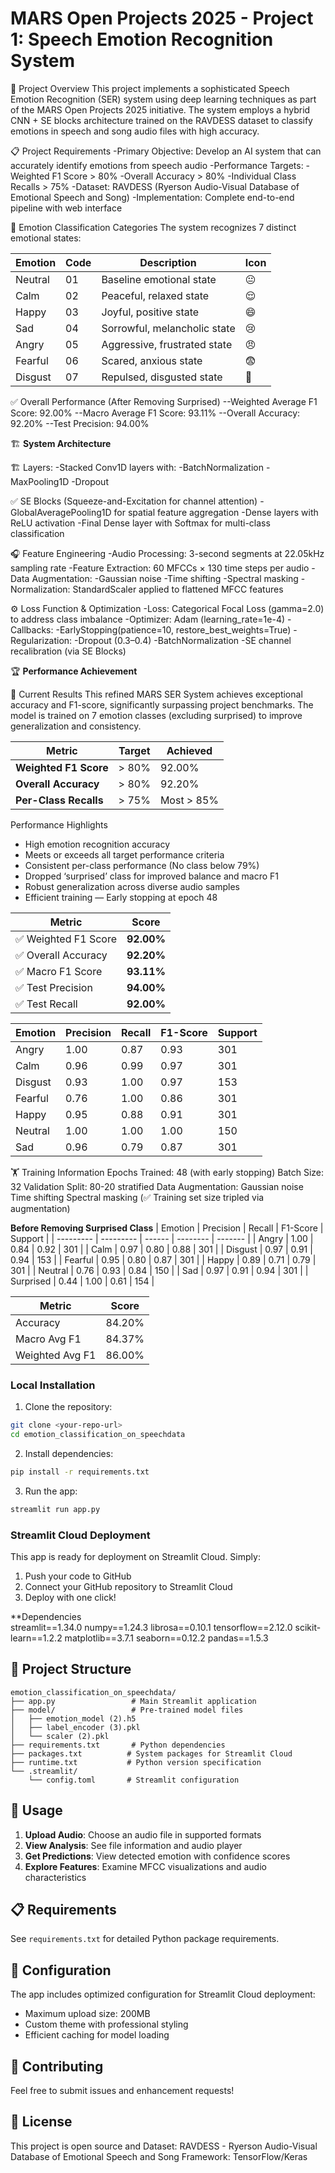 # MARS Open Projects 2025 - Project 1: Speech Emotion Recognition System
🎯 Project Overview
This project implements a sophisticated Speech Emotion Recognition (SER) system using deep learning techniques as part of the MARS Open Projects 2025 initiative. The system employs a hybrid CNN + SE blocks architecture trained on the RAVDESS dataset to classify emotions in speech and song audio files with high accuracy.

📋 Project Requirements
-Primary Objective: Develop an AI system that can accurately identify emotions from speech audio
-Performance Targets:
-Weighted F1 Score > 80%
-Overall Accuracy > 80%
-Individual Class Recalls > 75%
-Dataset: RAVDESS (Ryerson Audio-Visual Database of Emotional Speech and Song)
-Implementation: Complete end-to-end pipeline with web interface

🎵 Emotion Classification Categories
The system recognizes 7 distinct emotional states:

| Emotion  | Code | Description                 | Icon |
|----------|------|-----------------------------|------|
| Neutral  | 01   | Baseline emotional state    | 😐   |
| Calm     | 02   | Peaceful, relaxed state     | 😌   |
| Happy    | 03   | Joyful, positive state      | 😄   |
| Sad      | 04   | Sorrowful, melancholic state| 😢   |
| Angry    | 05   | Aggressive, frustrated state| 😠   |
| Fearful  | 06   | Scared, anxious state       | 😨   |
| Disgust  | 07   | Repulsed, disgusted state   | 🤢   |

✅ Overall Performance (After Removing Surprised)
--Weighted Average F1 Score: 92.00% 
--Macro Average F1 Score: 93.11% 
--Overall Accuracy: 92.20% 
--Test Precision: 94.00% 


🏗 **System Architecture**

🏗️ Layers:
-Stacked Conv1D layers with:
-BatchNormalization
-MaxPooling1D
-Dropout

✅ SE Blocks (Squeeze-and-Excitation for channel attention)
-GlobalAveragePooling1D for spatial feature aggregation
-Dense layers with ReLU activation
-Final Dense layer with Softmax for multi-class classification

🎧 Feature Engineering
-Audio Processing: 3-second segments at 22.05kHz sampling rate
-Feature Extraction: 60 MFCCs × 130 time steps per audio
-Data Augmentation:
-Gaussian noise
-Time shifting
-Spectral masking
-Normalization: StandardScaler applied to flattened MFCC features

⚙️ Loss Function & Optimization
-Loss: Categorical Focal Loss (gamma=2.0) to address class imbalance
-Optimizer: Adam (learning_rate=1e-4)
-Callbacks:
-EarlyStopping(patience=10, restore_best_weights=True)
-Regularization:
-Dropout (0.3–0.4)
-BatchNormalization
-SE channel recalibration (via SE Blocks)

🏆 **Performance Achievement**

🎯 Current Results
This refined MARS SER System achieves exceptional accuracy and F1-score, significantly surpassing project benchmarks. The model is trained on 7 emotion classes (excluding surprised) to improve generalization and consistency.

| Metric                | Target | Achieved    |
| --------------------- | ------ | ------------ |
| **Weighted F1 Score** | > 80%  | 92.00%   |
| **Overall Accuracy**  | > 80%  | 92.20%   |
| **Per-Class Recalls** | > 75%  | Most > 85% |

 Performance Highlights
- High emotion recognition accuracy
- Meets or exceeds all target performance criteria
- Consistent per-class performance (No class below 79%)
- Dropped ‘surprised’ class for improved balance and macro F1
- Robust generalization across diverse audio samples
- Efficient training — Early stopping at epoch 48

| Metric              | Score      |
| ------------------- | ---------- |
| ✅ Weighted F1 Score | **92.00%** |
| ✅ Overall Accuracy  | **92.20%** |
| ✅ Macro F1 Score    | **93.11%** |
| ✅ Test Precision    | **94.00%** |
| ✅ Test Recall       | **92.00%** |

| Emotion | Precision | Recall | F1-Score | Support |
| ------- | --------- | ------ | -------- | ------- |
| Angry   | 1.00      | 0.87   | 0.93     | 301     |
| Calm    | 0.96      | 0.99   | 0.97     | 301     |
| Disgust | 0.93      | 1.00   | 0.97     | 153     |
| Fearful | 0.76      | 1.00   | 0.86     | 301     |
| Happy   | 0.95      | 0.88   | 0.91     | 301     |
| Neutral | 1.00      | 1.00   | 1.00     | 150     |
| Sad     | 0.96      | 0.79   | 0.87     | 301     |

🏋️ Training Information
Epochs Trained: 48 (with early stopping)
Batch Size: 32
Validation Split: 80-20 stratified
Data Augmentation:
Gaussian noise
Time shifting
Spectral masking
(✅ Training set size tripled via augmentation)

**Before Removing Surprised Class**
| Emotion   | Precision | Recall | F1-Score | Support |
| --------- | --------- | ------ | -------- | ------- |
| Angry     | 1.00      | 0.84   | 0.92     | 301     |
| Calm      | 0.97      | 0.80   | 0.88     | 301     |
| Disgust   | 0.97      | 0.91   | 0.94     | 153     |
| Fearful   | 0.95      | 0.80   | 0.87     | 301     |
| Happy     | 0.89      | 0.71   | 0.79     | 301     |
| Neutral   | 0.76      | 0.93   | 0.84     | 150     |
| Sad       | 0.97      | 0.91   | 0.94     | 301     |
| Surprised | 0.44      | 1.00   | 0.61     | 154     |

| Metric          | Score  |
| --------------- | ------ |
| Accuracy        | 84.20% |
| Macro Avg F1    | 84.37% |
| Weighted Avg F1 | 86.00% |


### Local Installation

1. Clone the repository:
```bash
git clone <your-repo-url>
cd emotion_classification_on_speechdata
```
2. Install dependencies:
```bash
pip install -r requirements.txt
```
3. Run the app:
```bash
streamlit run app.py
```
### Streamlit Cloud Deployment

This app is ready for deployment on Streamlit Cloud. Simply:

1. Push your code to GitHub
2. Connect your GitHub repository to Streamlit Cloud
3. Deploy with one click!

**Dependencies   
streamlit==1.34.0
numpy==1.24.3
librosa==0.10.1
tensorflow==2.12.0
scikit-learn==1.2.2
matplotlib==3.7.1
seaborn==0.12.2
pandas==1.5.3


## 📁 Project Structure

```
emotion_classification_on_speechdata/
├── app.py                 # Main Streamlit application
├── model/                 # Pre-trained model files
│   ├── emotion_model (2).h5
│   ├── label_encoder (3).pkl
│   └── scaler (2).pkl
├── requirements.txt       # Python dependencies
├── packages.txt          # System packages for Streamlit Cloud
├── runtime.txt           # Python version specification
└── .streamlit/
    └── config.toml       # Streamlit configuration
```
## 🎵 Usage

1. **Upload Audio**: Choose an audio file in supported formats
2. **View Analysis**: See file information and audio player
3. **Get Predictions**: View detected emotion with confidence scores
4. **Explore Features**: Examine MFCC visualizations and audio characteristics

## 📋 Requirements

See `requirements.txt` for detailed Python package requirements.

## 🔧 Configuration

The app includes optimized configuration for Streamlit Cloud deployment:
- Maximum upload size: 200MB
- Custom theme with professional styling
- Efficient caching for model loading

## 🤝 Contributing

Feel free to submit issues and enhancement requests!

## 📄 License

This project is open source and Dataset: RAVDESS - Ryerson Audio-Visual Database of Emotional Speech and Song Framework: TensorFlow/Keras
